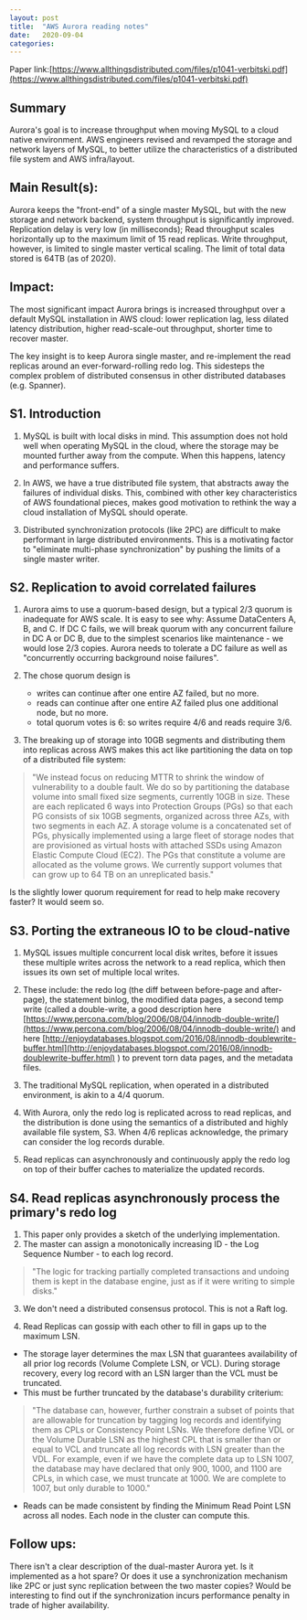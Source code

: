 ```yaml
---
layout: post
title:  "AWS Aurora reading notes"
date:   2020-09-04
categories:
---
```


Paper link:[https://www.allthingsdistributed.com/files/p1041-verbitski.pdf](https://www.allthingsdistributed.com/files/p1041-verbitski.pdf)

## Summary

Aurora's goal is to increase throughput when moving MySQL to a cloud native environment. AWS engineers revised and revamped the storage and network layers of MySQL, to better utilize the characteristics of a distributed file system and AWS infra/layout.


## Main Result(s):

Aurora keeps the "front-end" of a single master MySQL, but with the new storage and network backend, system throughput is significantly improved. Replication delay is very low (in milliseconds); Read throughput scales horizontally up to the maximum limit of 15 read replicas. Write throughput, however, is limited to single master vertical scaling. The limit of total data stored is 64TB (as of 2020).

## Impact:

The most significant impact Aurora brings is increased throughput over a default MySQL installation in AWS cloud: lower replication lag, less dilated latency distribution, higher read-scale-out throughput, shorter time to recover master.

The key insight is to keep Aurora single master, and re-implement the read replicas around an ever-forward-rolling redo log. This sidesteps the complex problem of distributed consensus in other distributed databases (e.g. Spanner).


## S1. Introduction

1. MySQL is built with local disks in mind. This assumption does not hold well when operating MySQL in the cloud, where the storage may be mounted further away from the compute. When this happens, latency and performance suffers.

2. In AWS, we have a true distributed file system, that abstracts away the failures of individual disks. This, combined with other key characteristics of AWS foundational pieces, makes good motivation to rethink the way a cloud installation of MySQL should operate.

3. Distributed synchronization protocols (like 2PC) are difficult to make performant in large distributed environments. This is a motivating factor to "eliminate multi-phase synchronization" by pushing the limits of a single master writer.


## S2. Replication to avoid correlated failures

1. Aurora aims to use a quorum-based design, but a typical 2/3 quorum is inadequate for AWS scale. It is easy to see why: Assume DataCenters A, B, and C. If DC C fails, we will break quorum with any concurrent failure in DC A or DC B, due to the simplest scenarios like maintenance - we would lose 2/3 copies. Aurora needs to tolerate a DC failure as well as "concurrently occurring background noise failures".

2. The chose quorum design is
    - writes can continue after one entire AZ failed, but no more.
    - reads can continue after one entire AZ failed plus one additional node, but no more.
    - total quorum votes is 6: so writes require 4/6 and reads require 3/6.

3. The breaking up of storage into 10GB segments and distributing them into replicas across AWS makes this act like partitioning the data on top of a distributed file system:

>"We instead focus on reducing MTTR to shrink the window of vulnerability to a double fault. We do so by partitioning the database volume into small fixed size segments, currently 10GB in size. These are each replicated 6 ways into Protection Groups (PGs) so that each PG consists of six 10GB segments, organized across three AZs, with two segments in each AZ. A storage volume is a concatenated set of PGs, physically implemented using a large fleet of storage nodes that are provisioned as virtual hosts with attached SSDs using Amazon Elastic Compute Cloud (EC2). The PGs that constitute a volume are allocated as the volume grows. We currently support volumes that can grow up to 64 TB on an unreplicated basis."

Is the slightly lower quorum requirement for read to help make recovery faster? It would seem so.


## S3. Porting the extraneous IO to be cloud-native


1. MySQL issues multiple concurrent local disk writes, before it issues these multiple writes across the network to a read replica, which then issues its own set of multiple local writes.

2. These include: the redo log (the diff between before-page and after-page), the statement binlog, the modified data pages, a second temp write (called a double-write, a good description here [https://www.percona.com/blog/2006/08/04/innodb-double-write/](https://www.percona.com/blog/2006/08/04/innodb-double-write/) and here [http://enjoydatabases.blogspot.com/2016/08/innodb-doublewrite-buffer.html](http://enjoydatabases.blogspot.com/2016/08/innodb-doublewrite-buffer.html) ) to prevent torn data pages, and the metadata files.

3. The traditional MySQL replication, when operated in a distributed environment, is akin to a 4/4 quorum.

4. With Aurora, only the redo log is replicated across to read replicas, and the distribution is done using the semantics of a distributed and highly available file system, S3. When 4/6 replicas acknowledge, the primary can consider the log records durable.

5. Read replicas can asynchronously and continuously apply the redo log on top of their buffer caches to materialize the updated records.

## S4. Read replicas asynchronously process the primary's redo log

1. This paper only provides a sketch of the underlying implementation.
2. The master can assign a monotonically increasing ID - the Log Sequence Number - to each log record.

>"The logic for tracking partially completed transactions and undoing them is kept in the database engine, just as if it were writing to simple disks."

3. We don't need a distributed consensus protocol. This is not a Raft log.

4. Read Replicas can gossip with each other to fill in gaps up to the maximum LSN.
  - The storage layer determines the max LSN that guarantees availability of all prior log records (Volume Complete LSN, or VCL). During storage recovery, every log record with an LSN larger than the VCL must be truncated.
  - This must be further truncated by the database's durability criterium:

>"The database can, however, further constrain a subset of points that are allowable for truncation by tagging log records and identifying them as CPLs or Consistency Point LSNs. We therefore define VDL or the Volume Durable LSN as the highest CPL that is smaller than or equal to VCL and truncate all log records with LSN greater than the VDL. For example, even if we have the complete data up to LSN 1007, the database may have declared that only 900, 1000, and 1100 are CPLs, in which case, we must truncate at 1000. We are complete to 1007, but only durable to 1000."

  - Reads can be made consistent by finding the Minimum Read Point LSN across all nodes. Each node in the cluster can compute this.

## Follow ups:

There isn't a clear description of the dual-master Aurora yet. Is it implemented as a hot spare? Or does it use a synchronization mechanism like 2PC or just sync replication between the two master copies? Would be interesting to find out if the synchronization incurs performance penalty in trade of higher availability.

